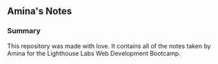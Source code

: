 ## Amina's Notes
### Summary 

This repository was made with love. It contains all of the notes taken by Amina for the Lighthouse Labs Web Development Bootcamp.